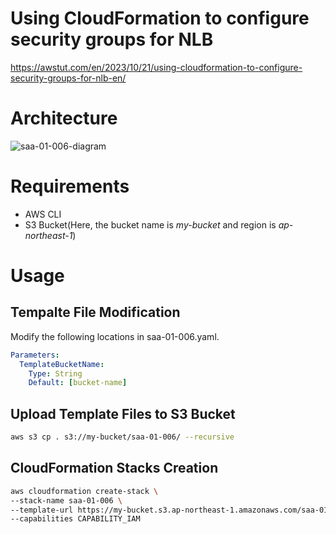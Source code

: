 # Using CloudFormation to configure security groups for NLB

https://awstut.com/en/2023/10/21/using-cloudformation-to-configure-security-groups-for-nlb-en/

# Architecture

![saa-01-006-diagram](https://github.com/awstut-an-r/awstut-fa/assets/84276199/8e9708ee-4ba1-4c76-b931-cea3322b27c9)

# Requirements

* AWS CLI
* S3 Bucket(Here, the bucket name is *my-bucket* and region is *ap-northeast-1*)

# Usage

## Tempalte File Modification

Modify the following locations in saa-01-006.yaml.

```yaml
Parameters:
  TemplateBucketName:
    Type: String
    Default: [bucket-name]
```

## Upload  Template Files to S3 Bucket

```bash
aws s3 cp . s3://my-bucket/saa-01-006/ --recursive
```

## CloudFormation Stacks Creation

```bash
aws cloudformation create-stack \
--stack-name saa-01-006 \
--template-url https://my-bucket.s3.ap-northeast-1.amazonaws.com/saa-01-006/saa-01-006.yaml \
--capabilities CAPABILITY_IAM
```
